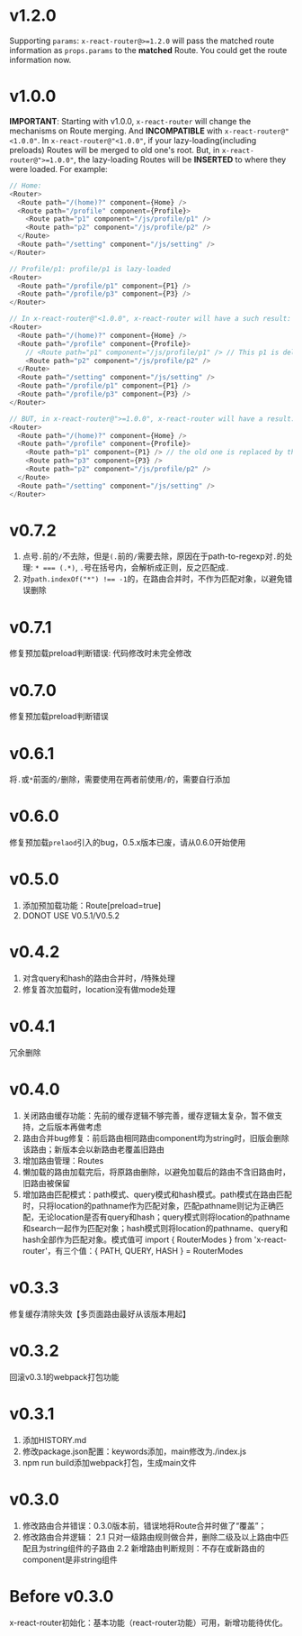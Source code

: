 # v1.2.0
Supporting `params`: `x-react-router@>=1.2.0` will pass the matched route information as `props.params` to the **matched** Route. You could get the route information now.

# v1.0.0
**IMPORTANT**: Starting with v1.0.0, `x-react-router` will change the mechanisms on Route merging. And **INCOMPATIBLE** with `x-react-router@"<1.0.0"`. In `x-react-router@"<1.0.0"`, if your lazy-loading(including preloads) Routes will be merged to old one's root. But, in `x-react-router@">=1.0.0"`, the lazy-loading Routes will be **INSERTED** to where they were loaded. For example:

```javascript
// Home:
<Router>
  <Route path="/(home)?" component={Home} />
  <Route path="/profile" component={Profile}>
    <Route path="p1" component="/js/profile/p1" />
    <Route path="p2" component="/js/profile/p2" />
  </Route>
  <Route path="/setting" component="/js/setting" />
</Router>

// Profile/p1: profile/p1 is lazy-loaded
<Router>
  <Route path="/profile/p1" component={P1} />
  <Route path="/profile/p3" component={P3} />
</Router>

// In x-react-router@"<1.0.0", x-react-router will have a such result:
<Router>
  <Route path="/(home)?" component={Home} />
  <Route path="/profile" component={Profile}>
    // <Route path="p1" component="/js/profile/p1" /> // This p1 is deleted
    <Route path="p2" component="/js/profile/p2" />
  </Route>
  <Route path="/setting" component="/js/setting" />
  <Route path="/profile/p1" component={P1} />
  <Route path="/profile/p3" component={P3} />
</Router>

// BUT, in x-react-router@">=1.0.0", x-react-router will have a result:
<Router>
  <Route path="/(home)?" component={Home} />
  <Route path="/profile" component={Profile}>
    <Route path="p1" component={P1} /> // the old one is replaced by the new ones
    <Route path="p3" component={P3} />
    <Route path="p2" component="/js/profile/p2" />
  </Route>
  <Route path="/setting" component="/js/setting" />
</Router>
```

# v0.7.2
1. 点号`.`前的`/`不去除，但是`(.`前的`/`需要去除，原因在于path-to-regexp对`.`的处理: `* === (.*)`, `.`号在括号内，会解析成正则，反之匹配成`.`
2. 对`path.indexOf("*") !== -1`的，在路由合并时，不作为匹配对象，以避免错误删除

# v0.7.1
修复预加载preload判断错误: 代码修改时未完全修改

# v0.7.0
修复预加载preload判断错误

# v0.6.1
将`.`或`*`前面的`/`删除，需要使用在两者前使用`/`的，需要自行添加

# v0.6.0
修复预加载`prelaod`引入的bug，0.5.x版本已废，请从0.6.0开始使用

# v0.5.0
1. 添加预加载功能：Route[preload=true]
2. DONOT USE V0.5.1/V0.5.2

# v0.4.2
1. 对含query和hash的路由合并时，/特殊处理
2. 修复首次加载时，location没有做mode处理

# v0.4.1
冗余删除

# v0.4.0
1. 关闭路由缓存功能：先前的缓存逻辑不够完善，缓存逻辑太复杂，暂不做支持，之后版本再做考虑
2. 路由合并bug修复：前后路由相同路由component均为string时，旧版会删除该路由；新版本会以新路由老覆盖旧路由
3. 增加路由管理：Routes
4. 懒加载的路由加载完后，将原路由删除，以避免加载后的路由不含旧路由时，旧路由被保留
5. 增加路由匹配模式：path模式、query模式和hash模式。path模式在路由匹配时，只将location的pathname作为匹配对象，匹配pathname则记为正确匹配，无论location是否有query和hash；query模式则将location的pathname和search一起作为匹配对象；hash模式则将location的pathname、query和hash全部作为匹配对象。模式值可 import { RouterModes } from 'x-react-router'，有三个值：{ PATH, QUERY, HASH } = RouterModes

# v0.3.3
修复缓存清除失效【多页面路由最好从该版本用起】

# v0.3.2
回滚v0.3.1的webpack打包功能

# v0.3.1
1. 添加HISTORY.md
2. 修改package.json配置：keywords添加，main修改为./index.js
3. npm run build添加webpack打包，生成main文件

# v0.3.0
1. 修改路由合并错误：0.3.0版本前，错误地将Route合并时做了“覆盖”；
2. 修改路由合并逻辑：
  2.1 只对一级路由规则做合并，删除二级及以上路由中匹配且为string组件的子路由
  2.2 新增路由判断规则：不存在或新路由的component是非string组件

# Before v0.3.0
x-react-router初始化：基本功能（react-router功能）可用，新增功能待优化。